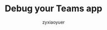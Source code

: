 ---
title: Debug your Teams app 
author: zyxiaoyuer
description:  Debug your Teams app locally in Teams Toolkit
ms.author: Surbhi Gupta
ms.localizationpriority: medium
ms.topic: overview
ms.date: 03/02/2022
---